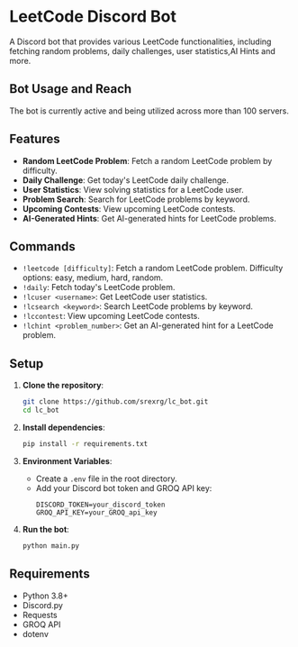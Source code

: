 # LeetCode Discord Bot

A Discord bot that provides various LeetCode functionalities, including fetching random problems, daily challenges, user statistics,AI Hints and more.

## Bot Usage and Reach

The bot is currently active and being utilized across more than 100 servers.

## Features

- **Random LeetCode Problem**: Fetch a random LeetCode problem by difficulty.
- **Daily Challenge**: Get today's LeetCode daily challenge.
- **User Statistics**: View solving statistics for a LeetCode user.
- **Problem Search**: Search for LeetCode problems by keyword.
- **Upcoming Contests**: View upcoming LeetCode contests.
- **AI-Generated Hints**: Get AI-generated hints for LeetCode problems.

## Commands

- `!leetcode [difficulty]`: Fetch a random LeetCode problem. Difficulty options: easy, medium, hard, random.
- `!daily`: Fetch today's LeetCode problem.
- `!lcuser <username>`: Get LeetCode user statistics.
- `!lcsearch <keyword>`: Search LeetCode problems by keyword.
- `!lccontest`: View upcoming LeetCode contests.
- `!lchint <problem_number>`: Get an AI-generated hint for a LeetCode problem.

## Setup

1. **Clone the repository**:
   ```bash
   git clone https://github.com/srexrg/lc_bot.git
   cd lc_bot
   ```

2. **Install dependencies**:
   ```bash
   pip install -r requirements.txt
   ```

3. **Environment Variables**:
   - Create a `.env` file in the root directory.
   - Add your Discord bot token and GROQ API key:
     ```
     DISCORD_TOKEN=your_discord_token
     GROQ_API_KEY=your_GROQ_api_key
     ```

4. **Run the bot**:
   ```bash
   python main.py
   ```

## Requirements

- Python 3.8+
- Discord.py
- Requests
- GROQ API
- dotenv

